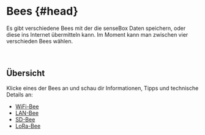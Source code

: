 # Bees {#head}
<div class="description">Es gibt verschiedene Bees mit der die senseBox Daten speichern, oder diese ins Internet übermitteln kann. Im Moment kann man zwischen vier verschieden Bees wählen.</div>

<div class="line">
    <br>
    <br>
</div>

## Übersicht

Klicke eines der Bees an und schau dir Informationen, Tipps und technische Details an:
* [WiFi-Bee](wifi.md)
* [LAN-Bee](lan.md)
* [SD-Bee](sd.md)
* [LoRa-Bee](lora.md)